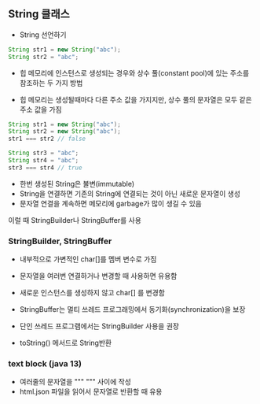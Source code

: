 ## String 클래스

- String 선언하기

```java
String str1 = new String("abc");
String str2 = "abc";
```

- 힙 메모리에 인스턴스로 생성되는 경우와 상수 풀(constant pool)에 있는 주소를 참조하는 두 가지 방법

- 힙 메모리는 생성될때마다 다른 주소 값을 가지지만, 상수 풀의 문자열은 모두 같은 주소 값을 가짐

```java
String str1 = new String("abc");
String str2 = new String("abc");
str1 === str2 // false

String str3 = "abc";
String str4 = "abc";
str3 === str4 // true
```

- 한번 생성된 String은 불변(immutable)
- String을 연결하면 기존의 String에 연결되는 것이 아닌 새로운 문자열이 생성
- 문자열 연결을 계속하면 메모리에 garbage가 많이 생길 수 있음

이럴 때 StringBuilder나 StringBuffer를 사용

### StringBuilder, StringBuffer

- 내부적으로 가변적인 char[]를 멤버 변수로 가짐

- 문자열을 여러번 연결하거나 변경할 때 사용하면 유용함

- 새로운 인스턴스를 생성하지 않고 char[] 를 변경함

- StringBuffer는 멀티 쓰레드 프로그래밍에서 동기화(synchronization)을 보장

- 단인 쓰레드 프로그램에서는 StringBuilder 사용을 권장

- toString() 메서드로 String반환

### text block (java 13)

- 여러줄의 문자열을 """ """ 사이에 작성
- html.json 파일을 읽어서 문자열로 반환할 때 유용
